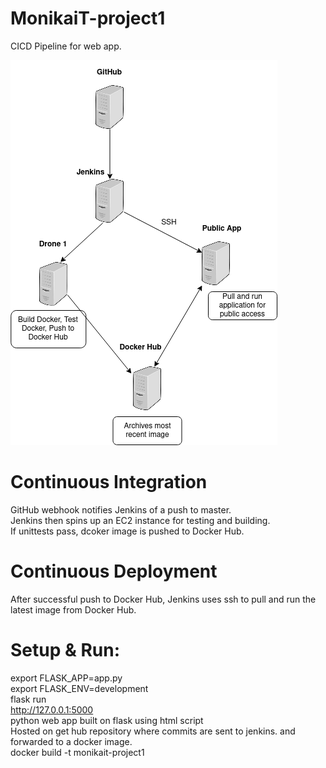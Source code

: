 # MonikaiT-project1<br>
CICD Pipeline for web app.<br>

![CICD Pipeline](https://github.com/2206-devops-batch/BCEM-Project2/blob/master/proj2-initial-cicd.png)

# Continuous Integration
GitHub webhook notifies Jenkins of a push to master.<br>
Jenkins then spins up an EC2 instance for testing and building.<br>
If unittests pass, dcoker image is pushed to Docker Hub.

# Continuous Deployment
After successful push to Docker Hub, Jenkins uses ssh to pull and run the latest image from Docker Hub.


# Setup & Run: 
export FLASK_APP=app.py<br>
export FLASK_ENV=development<br>
flask run<br>
http://127.0.0.1:5000<br>
python web app built on flask using html script<br>
Hosted on get hub repository where commits are sent to jenkins.
 and forwarded to a docker image.<br>
 docker build -t monikait-project1
